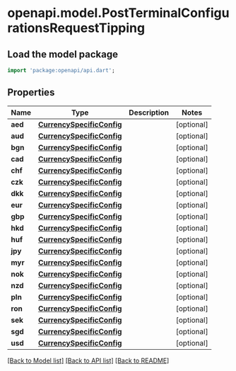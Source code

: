 # openapi.model.PostTerminalConfigurationsRequestTipping

## Load the model package
```dart
import 'package:openapi/api.dart';
```

## Properties
Name | Type | Description | Notes
------------ | ------------- | ------------- | -------------
**aed** | [**CurrencySpecificConfig**](CurrencySpecificConfig.md) |  | [optional] 
**aud** | [**CurrencySpecificConfig**](CurrencySpecificConfig.md) |  | [optional] 
**bgn** | [**CurrencySpecificConfig**](CurrencySpecificConfig.md) |  | [optional] 
**cad** | [**CurrencySpecificConfig**](CurrencySpecificConfig.md) |  | [optional] 
**chf** | [**CurrencySpecificConfig**](CurrencySpecificConfig.md) |  | [optional] 
**czk** | [**CurrencySpecificConfig**](CurrencySpecificConfig.md) |  | [optional] 
**dkk** | [**CurrencySpecificConfig**](CurrencySpecificConfig.md) |  | [optional] 
**eur** | [**CurrencySpecificConfig**](CurrencySpecificConfig.md) |  | [optional] 
**gbp** | [**CurrencySpecificConfig**](CurrencySpecificConfig.md) |  | [optional] 
**hkd** | [**CurrencySpecificConfig**](CurrencySpecificConfig.md) |  | [optional] 
**huf** | [**CurrencySpecificConfig**](CurrencySpecificConfig.md) |  | [optional] 
**jpy** | [**CurrencySpecificConfig**](CurrencySpecificConfig.md) |  | [optional] 
**myr** | [**CurrencySpecificConfig**](CurrencySpecificConfig.md) |  | [optional] 
**nok** | [**CurrencySpecificConfig**](CurrencySpecificConfig.md) |  | [optional] 
**nzd** | [**CurrencySpecificConfig**](CurrencySpecificConfig.md) |  | [optional] 
**pln** | [**CurrencySpecificConfig**](CurrencySpecificConfig.md) |  | [optional] 
**ron** | [**CurrencySpecificConfig**](CurrencySpecificConfig.md) |  | [optional] 
**sek** | [**CurrencySpecificConfig**](CurrencySpecificConfig.md) |  | [optional] 
**sgd** | [**CurrencySpecificConfig**](CurrencySpecificConfig.md) |  | [optional] 
**usd** | [**CurrencySpecificConfig**](CurrencySpecificConfig.md) |  | [optional] 

[[Back to Model list]](../README.md#documentation-for-models) [[Back to API list]](../README.md#documentation-for-api-endpoints) [[Back to README]](../README.md)


